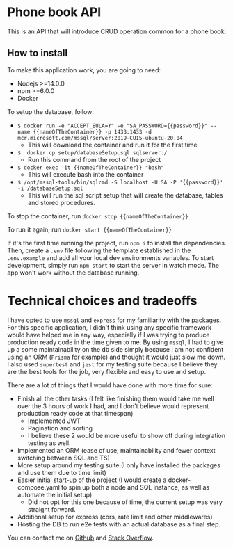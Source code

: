 # Phone book API

This is an API that will introduce CRUD operation common for a phone book.

## How to install

To make this application work, you are going to need:
* Nodejs >=14.0.0
* npm >=6.0.0
* Docker

To setup the database, follow:
* `$ docker run -e "ACCEPT_EULA=Y" -e "SA_PASSWORD={{password}}" --name {{nameOfTheContainer}} -p 1433:1433 -d mcr.microsoft.com/mssql/server:2019-CU15-ubuntu-20.04`
    * This will download the container and run it for the first time
* `$  docker cp setup/databaseSetup.sql sqlserver:/`
    * Run this command from the root of the project
* `$ docker exec -it {{nameOfTheContainer}} "bash"`
    * This will execute bash into the container
* `$ /opt/mssql-tools/bin/sqlcmd -S localhost -U SA -P '{{password}}' -i /databaseSetup.sql`
    * This will run the sql script setup that will create the database, tables and stored procedures.

To stop the container, run `docker stop {{nameOfTheContainer}}`

To run it again, run ``docker start {{nameOfTheContainer}}``

If it's the first time running the project, run `npm i` to install the dependencies. Then, create a `.env` file following
the template established in the `.env.example` and add all your local dev environments variables.
To start development, simply run `npm start` to start the server in watch mode. The app won't work without the database
running.

# Technical choices and tradeoffs

I have opted to use `mssql` and `express` for my familiarity with the packages. For this specific application, I didn't think
using any specific framework would have helped me in any way, especially if I was trying to produce production ready code
in the time given to me.
By using `mssql`, I had to give up a some maintainability on the db side simply because I am not confident using an ORM (`Prisma` for example)
and thought it would just slow me down.
I also used `supertest` and `jest` for my testing suite because I believe they are the best tools for the job, very flexible
and easy to use and setup.

There are a lot of things that I would have done with more time for sure:
* Finish all the other tasks (I felt like finishing them would take me well over the 3 hours of work I had, and I don't believe would represent production ready code at that timespan)
  * Implemented JWT 
  * Pagination and sorting
  * I believe these 2 would be more useful to show off during integration testing as well.
* Implemented an ORM (ease of use, maintainability and fewer context switching between SQL and TS)
* More setup around my testing suite (I only have installed the packages and use them due to time limit)
* Easier initial start-up of the project (I would create a docker-compose.yaml to spin up both a node and SQL instance, as well as automate the initial setup)
  * Did not opt for this one because of time, the current setup was very straight forward.
* Additional setup for express (cors, rate limit and other middlewares)
* Hosting the DB to run e2e tests with an actual database as a final step.

You can contact me on [Github](https://github.com/aldofiore28) and [Stack Overflow](https://stackoverflow.com/users/11095959/aldo-fiore).

